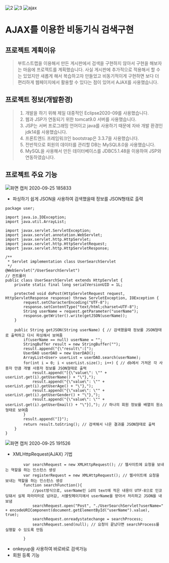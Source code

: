 ![2](https://user-images.githubusercontent.com/63631952/94255202-d98d1080-ff62-11ea-9de4-77cd08576133.png)
![3](https://user-images.githubusercontent.com/63631952/94255264-ef023a80-ff62-11ea-91a8-6a924bc5e79b.png)
![ajax](https://user-images.githubusercontent.com/63631952/94255340-0ccf9f80-ff63-11ea-9c96-8f9d4c7e4ce7.png)

# AJAX를 이용한 비동기식 검색구현

## 프로젝트 계획이유
> 부트스트랩을 이용해서 만든 게시판에서 검색을 구현하지 않아서 구현을 해보자는 마음에 프로젝트를 계획했습니다.
> 사실 게시판에 추가적으로 적용해서 할 수는 있었지만 새롭게 해서 복습하고자 만들었고
> 비동기적이게 구현하면 보다 더 편리하게 웹페이지에서 활용할 수 있다는 점이 있어서 AJAX를 사용했습니다.

## 프로젝트 정보(개발환경)
> 1. 개발을 하기 위해 제일 대중적인 Eclipse2020-09를 사용했습니다.
> 2. 웹과 JSP가 연동되기 위한 tomcat9.0 서버를 사용했습니다.
> 3. JSP는 서버 프로그래밍 언어이고 java를 사용하기 때문에 자바 개발 환경인 jdk14를 사용했습니다.
> 4. 프론트엔드 프레임워크인 bootstrap은 3.3.7을 사용했습니다.
> 5. 전반적으로 회원의 데이터를 관리할 DB는 MySQL8.0을 사용했습니다.
> 6. MySQL을 사용해서 만든 데이터베이스를 JDBC5.1.48을 이용하여 JSP와 연동하였습니다.

## 프로젝트 주요 기능
![화면 캡처 2020-09-25 185833](https://user-images.githubusercontent.com/63631952/94255552-60da8400-ff63-11ea-8eb1-eae3a13559ad.png)

- 파싱하기 쉽게 JSON을 사용하여 검색했을때 정보를 JSON형태로 출력
```
package user;

import java.io.IOException;
import java.util.ArrayList;

import javax.servlet.ServletException;
import javax.servlet.annotation.WebServlet;
import javax.servlet.http.HttpServlet;
import javax.servlet.http.HttpServletRequest;
import javax.servlet.http.HttpServletResponse;

/**
 * Servlet implementation class UserSearchServlet
 */
@WebServlet("/UserSearchServlet")
// 컨트롤러
public class UserSearchServlet extends HttpServlet {
	private static final long serialVersionUID = 1L;

	protected void doPost(HttpServletRequest request, HttpServletResponse response) throws ServletException, IOException {
		request.setCharacterEncoding("UTF-8");
		response.setContentType("text/html;charset=UTF-8");
		String userName = request.getParameter("userName");
		response.getWriter().write(getJSON(userName));
	}
	
	public String getJSON(String userName) { // 검색했을때 정보를 JSON형태로 출력하고 다시 파싱해서 보여줌
		if(userName == null) userName = "";
		StringBuffer result = new StringBuffer("");
		result.append("{\"result\":[");
		UserDAO userDAO = new UserDAO();
		ArrayList<User> userList = userDAO.search(userName);
		for(int i = 0; i < userList.size(); i++) { // db에서 가져온 각 사용자 만큼 개별 사용자 정보를 JSON형태로 출력
			result.append("[{\"value\": \"" + userList.get(i).getUserName() + "\"},");
			result.append("{\"value\": \"" + userList.get(i).getUserAge() + "\"},");
			result.append("{\"value\": \"" + userList.get(i).getUserGender() + "\"},");
			result.append("{\"value\": \"" + userList.get(i).getUserEmail() + "\"}],"); // 하나의 회원 정보를 배열의 원소형태로 보여줌
		}
		result.append("]}");
		return result.toString(); // 검색해서 나온 결과를 JSON형태로 출력
	}
}
```
![화면 캡처 2020-09-25 191526](https://user-images.githubusercontent.com/63631952/94255645-85cef700-ff63-11ea-9bc0-f504b0a5b83e.png)

- XMLHttpRequest(AJAX) 기법
```
		var searchRequest = new XMLHttpRequest(); // 웹사이트에 요청을 보내는 역할을 하는 인스턴스 생성
		var registerRequest = new XMLHttpRequest(); // 웹사이트에 요청을 보내는 역할을 하는 인스턴스 생성
		function searchFunction(){
			//post방식으로, userName인 id의 text에 적은 내용이 UTF-8으로 인코딩돼서 실제 파라미터로 넘어감, 서블릿페이지에서 userName을 받아서 처리하고 JSON을 내보냄
			searchRequest.open("Post", "./UserSearchServlet?userName=" + encodeURIComponent(document.getElementById("userName").value), true);
			searchRequest.onreadystatechange = searchProcess;
			searchRequest.send(null); // 요청이 끝났다면 searchProcess를 실행할 수 있도록 만듬
		
		}
```
- onkeyup을 사용하여 바로바로 검색가능
- 회원 등록 기능

